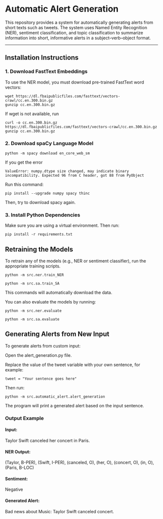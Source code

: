 # Automatic Alert Generation

This repository provides a system for automatically generating alerts from short texts such as tweets. The system uses Named Entity Recognition (NER), sentiment classification, and topic classification to summarize information into short, informative alerts in a subject–verb–object format.

---

## Installation Instructions

### 1. Download FastText Embeddings

To use the NER model, you must download pre-trained FastText word vectors:

```
wget https://dl.fbaipublicfiles.com/fasttext/vectors-crawl/cc.en.300.bin.gz
gunzip cc.en.300.bin.gz
```

If wget is not available, run 
```
curl -o cc.en.300.bin.gz https://dl.fbaipublicfiles.com/fasttext/vectors-crawl/cc.en.300.bin.gz
gunzip cc.en.300.bin.gz
```

### 2. Download spaCy Language Model

```
python -m spacy download en_core_web_sm
```

If you get the error

``ValueError: numpy.dtype size changed, may indicate binary incompatibility. Expected 96 from C header, got 88 from PyObject``

Run this command: 

```
pip install --upgrade numpy spacy thinc
```

Then, try to download spacy again.

### 3. Install Python Dependencies
Make sure you are using a virtual environment. Then run:
```
pip install -r requirements.txt
```

## Retraining the Models
To retrain any of the models (e.g., NER or sentiment classifier), run the appropriate training scripts.

```
python -m src.ner.train_NER
```
```
python -m src.sa.train_SA
```

This commands will automatically download the data.

You can also evaluate the models by running: 
```
python -m src.ner.evaluate
```
```
python -m src.sa.evaluate
```

## Generating Alerts from New Input
To generate alerts from custom input:

Open the alert_generation.py file.

Replace the value of the tweet variable with your own sentence, for example:

``tweet = "Your sentence goes here"``

Then run:

```
python -m src.automatic_alert.alert_generation
```

The program will print a generated alert based on the input sentence.

### Output Example

#### Input:
Taylor Swift canceled her concert in Paris.

#### NER Output:
(Taylor, B-PER), (Swift, I-PER), (canceled, O), (her, O), (concert, O), (in, O), (Paris, B-LOC)

#### Sentiment:
Negative 

#### Generated Alert:
Bad news about Music: Taylor Swift canceled concert.
